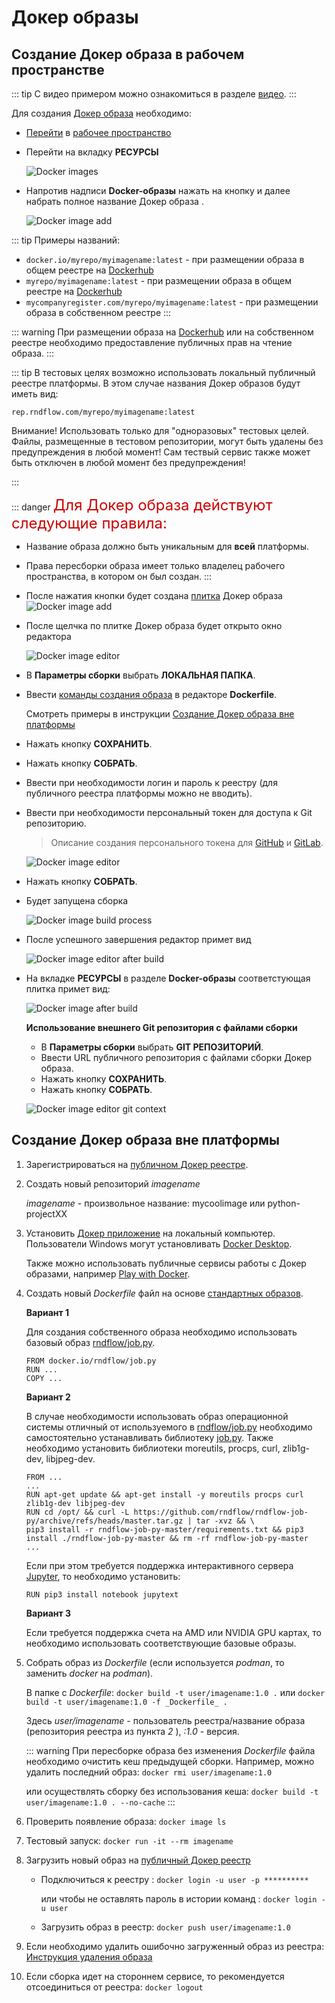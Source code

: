 # Докер образы

## Создание Докер образа в рабочем пространстве

::: tip <span class='iconify' data-icon='mdi:information' style='color: #42b983; font-size: 24px;'></span>
С видео примером можно ознакомиться в разделе [видео](./video.md).
:::

Для создания [Докер образа][1] необходимо:

- [Перейти][2] в [рабочее пространство][3]

- Перейти на вкладку <span class='iconify-inline' data-icon='mdi:cogs'></span> **РЕСУРСЫ**

  ![Docker images](/images/common/dashboard_user_workspace_resources_new.png)

- Напротив надписи <span class="iconify-inline" data-icon="mdi:docker"></span> **Docker-образы** нажать на кнопку <span class="iconify-inline" data-icon="mdi:plus"></span> <span class='iconify-inline' data-icon='ph:number-circle-one-fill' style="color: red"></span> и далее набрать полное название Докер образа <span class='iconify-inline' data-icon='ph:number-circle-two-fill' style="color: red"></span>.

  ![Docker image add](/images/common/dashboard_user_workspace_resources_add_docker.png)

::: tip <span class='iconify' data-icon='mdi:information' style='color: #42b983; font-size: 24px;'></span>
Примеры названий:

- `docker.io/myrepo/myimagename:latest` - при размещении образа в общем реестре на [Dockerhub](https://hub.docker.com/)
- `myrepo/myimagename:latest` - при размещении образа в общем реестре на [Dockerhub](https://hub.docker.com/)
- `mycompanyregister.com/myrepo/myimagename:latest` - при размещении образа в собственном реестре
  :::

::: warning <span class='iconify' data-icon='emojione-v1:warning' style='color: #e7c000; font-size: 24px;'></span>
При размещении образа на [Dockerhub](https://hub.docker.com/) или на собственном реестре необходимо предоставление публичных прав на чтение образа.
:::

::: tip <span class='iconify' data-icon='mdi:information' style='color: #42b983; font-size: 24px;'></span>
В тестовых целях возможно использовать локальный публичный реестре платформы. В этом случае названия Докер образов будут иметь вид:

`rep.rndflow.com/myrepo/myimagename:latest`

<div class="custom-container danger">
  <p class="custom-container-title"><span class='iconify' data-icon='gg:danger' style='color: #cc0000; font-size: 18px;'/></p>
  <p style='font-size: 14px;'>Внимание! Использовать только для "одноразовых" тестовых целей. Файлы, размещенные в тестовом репозитории, могут быть удалены без предупреждения в любой момент! Сам тествый сервис также может быть отключен в любой момент без предупреждения!</p>
</div>

:::


::: danger <span class='iconify' data-icon='gg:danger' style='color: #cc0000; font-size: 24px;'/>
Для Докер образа действуют следующие правила:

- Название образа должно быть уникальным для **всей** платформы.
- Права пересборки образа имеет только владелец рабочего пространства, в котором он был создан.
  :::

- После нажатия кнопки будет создана [плитка][4] Докер образа
  ![Docker image add](/images/common/dashboard_user_workspace_resources_docker_not_build.png)

- После щелчка по плитке Докер образа будет открыто окно редактора

  ![Docker image editor](/images/common/dashboard_user_workspace_resources_docker_editor_not_build.png)

- В **Параметры сборки** выбрать **ЛОКАЛЬНАЯ ПАПКА**.

- Ввести [команды создания образа][7] в редакторе **Dockerfile**.

  Смотреть примеры в инструкции [Создание Докер образа вне платформы][5]

- Нажать кнопку **СОХРАНИТЬ**.

- Нажать кнопку **СОБРАТЬ**.

- Ввести при необходимости логин и пароль к реестру (для публичного реестра платформы можно не вводить).

- Ввести при необходимости персональный токен для доступа к Git репозиторию.

  > Описание создания персонального токена для [GitHub][8] и [GitLab][9].

  ![Docker image editor](/images/common/dashboard_user_workspace_resources_docker_editor_auth.png)

- Нажать кнопку **СОБРАТЬ**.

- Будет запущена сборка

  ![Docker image build process](/images/common/dashboard_user_workspace_resources_docker_editor_build.png)

- После успешного завершения редактор примет вид

  ![Docker image editor after build](/images/common/dashboard_user_workspace_resources_docker_editor_аfter_build.png)

- На вкладке <span class='iconify-inline' data-icon='mdi:cogs'></span> **РЕСУРСЫ** в разделе <span class="iconify-inline" data-icon="mdi:docker"></span> **Docker-образы** соответстующая плитка примет вид:

  ![Docker image after build](/images/common/dashboard_user_workspace_resources_docker_after_build.png)

  **Использование внешнего Git репозитория с файлами сборки**

  - В **Параметры сборки** выбрать **GIT РЕПОЗИТОРИЙ**.
  - Ввести URL публичного репозитория с файлами сборки Докер образа.
  - Нажать кнопку **СОХРАНИТЬ**.
  - Нажать кнопку **СОБРАТЬ**.

  ![Docker image editor git context](/images/common/dashboard_user_workspace_resources_docker_editor_git.png)

## Создание Докер образа вне платформы

1. Зарегистрироваться на [публичном Докер реестре](https://hub.docker.com/).
2. Создать новый репозиторий _imagename_

   _imagename_ - произвольное название: mycoolimage или python-projectXX

3. Установить [Докер приложение](https://www.docker.com/) на локальный компьютер. Пользователи Windows могут установливать [Docker Desktop](https://www.docker.com/products/docker-desktop).

   Также можно использовать публичные сервисы работы с Докер образами, например [Play with Docker](https://labs.play-with-docker.com/).

4. Создать новый _Dockerfile_ файл на основе [стандартных образов][6].

   **Вариант 1**

   Для создания собственного образа необходимо использовать базовый образ [rndflow/job.py](https://hub.docker.com/r/rndflow/job.py/tags?page=1&ordering=last_updated).

   ```dockerfile:no-line-numbers
   FROM docker.io/rndflow/job.py
   RUN ...
   COPY ...
   ```

   **Вариант 2**

   В случае необходимости использовать образ операционной системы отличный от используемого в [rndflow/job.py](https://hub.docker.com/r/rndflow/job.py/tags?page=1&ordering=last_updated) необходимо самостоятельно устанавливать библиотекy [job.py](https://github.com/rndflow/rndflow-job-py). Также необходимо установить библиотеки moreutils, procps, curl, zlib1g-dev, libjpeg-dev.

   ```dockerfile:no-line-numbers
   FROM ...
   ...
   RUN apt-get update && apt-get install -y moreutils procps curl zlib1g-dev libjpeg-dev
   RUN cd /opt/ && curl -L https://github.com/rndflow/rndflow-job-py/archive/refs/heads/master.tar.gz | tar -xvz && \
   pip3 install -r rndflow-job-py-master/requirements.txt && pip3 install ./rndflow-job-py-master && rm -rf rndflow-job-py-master
   ...
   ```

   Если при этом требуется поддержка интерактивного сервера [Jupyter](https://jupyter.org/), то необходимо установить:

   ```dockerfile:no-line-numbers
   RUN pip3 install notebook jupytext
   ```

   **Вариант 3**

   Если требуется поддержка счета на AMD или NVIDIA GPU картах, то необходимо использовать соответствующие базовые образы.

5. Собрать образ из _Dockerfile_ (если используется _podman_, то заменить _docker_ на _podman_).

   В папке с _Dockerfile_: `docker build -t user/imagename:1.0 .` или `docker build -t user/imagename:1.0 -f _Dockerfile_ .`

   Здесь _user/imagename_ - пользователь реестра/название образа (репозитория реестра из пункта _2_ ), _:1.0_ - версия.

   ::: warning <span class="iconify" data-icon="emojione-v1:warning" style="color: #e7c000; font-size: 24px;"></span>
   При пересборке образа без изменения _Dockerfile_ файла необходимо очистить кеш предыдущей сборки. Например, можно удалить последний образ: `docker rmi user/imagename:1.0`

   или осуществлять сборку без использования кеша: `docker build -t user/imagename:1.0 . --no-cache`
   :::

6. Проверить появление образа: `docker image ls`
7. Тестовый запуск: `docker run -it --rm imagename`
8. Загрузить новый образ на [публичный Докер реестр](https://hub.docker.com/)

   - Подключиться к реестру : `docker login -u user -p **********`

     или чтобы не оставлять пароль в истории команд : `docker login -u user`

   - Загрузить образ в реестр: `docker push user/imagename:1.0`

9. Если необходимо удалить ошибочно загруженный образ из реестра: [Инструкция удаления образа](https://stackoverflow.com/questions/30680703/remove-an-image-tag-from-docker-hub/60112300#60112300)

10. Если сборка идет на стороннем сервисе, то рекомендуется отсоединиться от реестра: `docker logout`

[1]: /docs/desc/docker.md
[2]: /docs/instructions/workspace.html#переход-в-рабочее-пространство
[3]: /docs/desc/workspace.md
[4]: /docs/desc/docker.md#плитка
[5]: #создание-докер-образа-вне-платформы
[6]: /docs/dev/docker.md
[7]: https://docs.docker.com/engine/reference/builder/
[8]: https://docs.github.com/en/authentication/keeping-your-account-and-data-secure/creating-a-personal-access-token
[9]: https://docs.gitlab.com/ee/user/profile/personal_access_tokens.html
